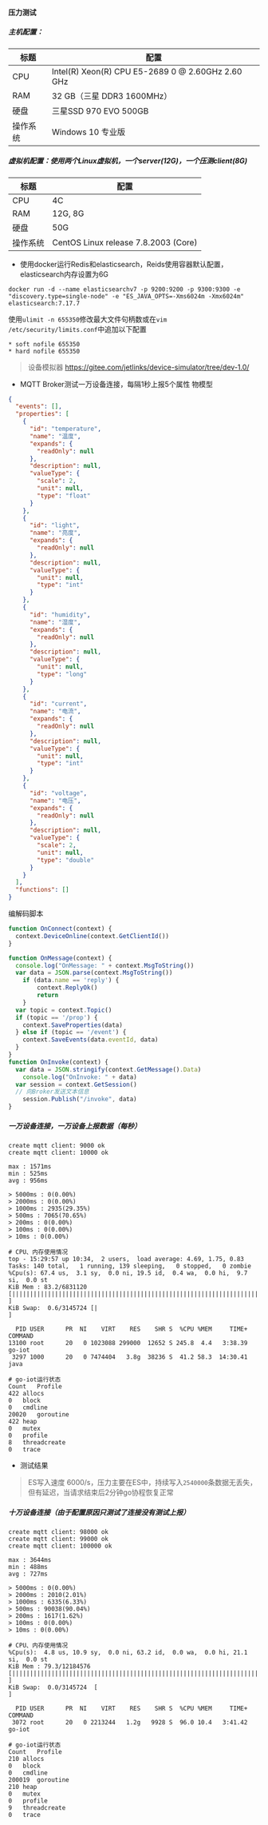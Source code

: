 #### 压力测试
##### 主机配置：
| 标题 | 配置 |
| --- | --- |
| CPU | Intel(R) Xeon(R) CPU E5-2689 0 @ 2.60GHz   2.60 GHz |
| RAM | 32 GB（三星 DDR3 1600MHz）|
| 硬盘 | 三星SSD 970 EVO 500GB |
| 操作系统 | Windows 10 专业版 |

##### 虚拟机配置：使用两个Linux虚拟机，一个server(12G)，一个压测client(8G)
| 标题 | 配置 |
| --- | --- |
| CPU | 4C |
| RAM | 12G, 8G |
| 硬盘 | 50G |
| 操作系统 | CentOS Linux release 7.8.2003 (Core) |


- 使用docker运行Redis和elasticsearch，Reids使用容器默认配置，elasticsearch内存设置为6G
```
docker run -d --name elasticsearchv7 -p 9200:9200 -p 9300:9300 -e "discovery.type=single-node" -e "ES_JAVA_OPTS=-Xms6024m -Xmx6024m" elasticsearch:7.17.7
```

使用`ulimit -n 655350`修改最大文件句柄数或在`vim /etc/security/limits.conf`中追加以下配置
```
* soft nofile 655350
* hard nofile 655350
```
> 设备模拟器 https://gitee.com/jetlinks/device-simulator/tree/dev-1.0/

- MQTT Broker测试一万设备连接，每隔1秒上报5个属性
物模型
```json
{
  "events": [],
  "properties": [
    {
      "id": "temperature",
      "name": "温度",
      "expands": {
        "readOnly": null
      },
      "description": null,
      "valueType": {
        "scale": 2,
        "unit": null,
        "type": "float"
      }
    },
    {
      "id": "light",
      "name": "亮度",
      "expands": {
        "readOnly": null
      },
      "description": null,
      "valueType": {
        "unit": null,
        "type": "int"
      }
    },
    {
      "id": "humidity",
      "name": "湿度",
      "expands": {
        "readOnly": null
      },
      "description": null,
      "valueType": {
        "unit": null,
        "type": "long"
      }
    },
    {
      "id": "current",
      "name": "电流",
      "expands": {
        "readOnly": null
      },
      "description": null,
      "valueType": {
        "unit": null,
        "type": "int"
      }
    },
    {
      "id": "voltage",
      "name": "电压",
      "expands": {
        "readOnly": null
      },
      "description": null,
      "valueType": {
        "scale": 2,
        "unit": null,
        "type": "double"
      }
    }
  ],
  "functions": []
}
```
编解码脚本
```javascript
function OnConnect(context) {
  context.DeviceOnline(context.GetClientId())
}

function OnMessage(context) {
  console.log("OnMessage: " + context.MsgToString())
  var data = JSON.parse(context.MsgToString())
    if (data.name == 'reply') {
        context.ReplyOk()
        return
    }
  var topic = context.Topic()
  if (topic == '/prop') {
    context.SaveProperties(data)
  } else if (topic == '/event') {
    context.SaveEvents(data.eventId, data)
  }
}
function OnInvoke(context) {
  var data = JSON.stringify(context.GetMessage().Data)
    console.log("OnInvoke: " + data)
  var session = context.GetSession()
  // 向Broker发送文本信息
    session.Publish("/invoke", data)
}
```

##### 一万设备连接，一万设备上报数据（每秒）
```
create mqtt client: 9000 ok
create mqtt client: 10000 ok

max : 1571ms
min : 525ms
avg : 956ms

> 5000ms : 0(0.00%)
> 2000ms : 0(0.00%)
> 1000ms : 2935(29.35%)
> 500ms : 7065(70.65%)
> 200ms : 0(0.00%)
> 100ms : 0(0.00%)
> 10ms : 0(0.00%)

# CPU、内存使用情况
top - 15:29:57 up 10:34,  2 users,  load average: 4.69, 1.75, 0.83
Tasks: 140 total,   1 running, 139 sleeping,   0 stopped,   0 zombie
%Cpu(s): 67.4 us,  3.1 sy,  0.0 ni, 19.5 id,  0.4 wa,  0.0 hi,  9.7 si,  0.0 st
KiB Mem : 83.2/6831120  [|||||||||||||||||||||||||||||||||||||||||||||||||||||||||||||||||||||||||||         ]
KiB Swap:  0.6/3145724 [|                                                            ]

  PID USER      PR  NI    VIRT    RES    SHR S  %CPU %MEM     TIME+ COMMAND                                                                      
13100 root      20   0 1023088 299000  12652 S 245.8  4.4   3:38.39 go-iot                                                                       
 3297 1000      20   0 7474404   3.8g  38236 S  41.2 58.3  14:30.41 java

# go-iot运行状态
Count	Profile
422	allocs
0	block
0	cmdline
20020	goroutine
422	heap
0	mutex
0	profile
8	threadcreate
0	trace
```
- 测试结果

> ES写入速度 6000/s，压力主要在ES中，持续写入`2540000`条数据无丢失，但有延迟，当请求结束后2分钟go协程恢复正常

##### 十万设备连接（由于配置原因只测试了连接没有测试上报）
```
create mqtt client: 98000 ok
create mqtt client: 99000 ok
create mqtt client: 100000 ok

max : 3644ms
min : 488ms
avg : 727ms

> 5000ms : 0(0.00%)
> 2000ms : 2010(2.01%)
> 1000ms : 6335(6.33%)
> 500ms : 90038(90.04%)
> 200ms : 1617(1.62%)
> 100ms : 0(0.00%)
> 10ms : 0(0.00%)

# CPU、内存使用情况
%Cpu(s):  4.8 us, 10.9 sy,  0.0 ni, 63.2 id,  0.0 wa,  0.0 hi, 21.1 si,  0.0 st
KiB Mem : 79.3/12184576 [||||||||||||||||||||||||||||||||||||||||||||||||||||||||||||||||||||||||||||||||                    ]
KiB Swap:  0.0/3145724  [                                                                                                    ]

  PID USER      PR  NI    VIRT    RES    SHR S  %CPU %MEM     TIME+ COMMAND                                                                                                                                                                
 3072 root      20   0 2213244   1.2g   9928 S  96.0 10.4   3:41.42 go-iot

# go-iot运行状态
Count	Profile
210	allocs
0	block
0	cmdline
200019	goroutine
210	heap
0	mutex
0	profile
9	threadcreate
0	trace

```